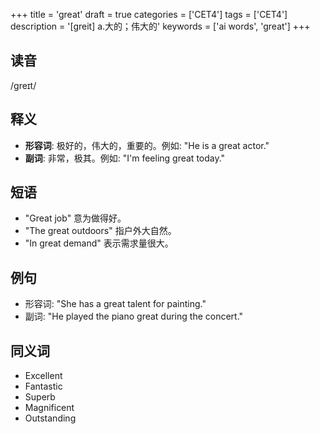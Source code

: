 +++
title = 'great'
draft = true
categories = ['CET4']
tags = ['CET4']
description = '[greit] a.大的；伟大的'
keywords = ['ai words', 'great']
+++

## 读音
/greɪt/

## 释义
- **形容词**: 极好的，伟大的，重要的。例如: "He is a great actor."
- **副词**: 非常，极其。例如: "I'm feeling great today."

## 短语
- "Great job" 意为做得好。
- "The great outdoors" 指户外大自然。
- "In great demand" 表示需求量很大。

## 例句
- 形容词: "She has a great talent for painting."
- 副词: "He played the piano great during the concert."

## 同义词
- Excellent
- Fantastic
- Superb
- Magnificent
- Outstanding
